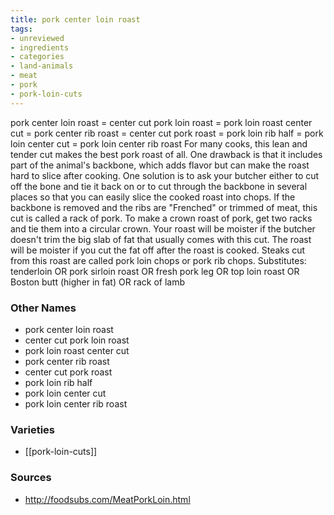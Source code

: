 ```yaml
---
title: pork center loin roast
tags:
- unreviewed
- ingredients
- categories
- land-animals
- meat
- pork
- pork-loin-cuts
---
```

pork center loin roast = center cut pork loin roast = pork loin roast center cut = pork center rib roast = center cut pork roast = pork loin rib half = pork loin center cut = pork loin center rib roast For many cooks, this lean and tender cut makes the best pork roast of all. One drawback is that it includes part of the animal's backbone, which adds flavor but can make the roast hard to slice after cooking. One solution is to ask your butcher either to cut off the bone and tie it back on or to cut through the backbone in several places so that you can easily slice the cooked roast into chops. If the backbone is removed and the ribs are "Frenched" or trimmed of meat, this cut is called a rack of pork. To make a crown roast of pork, get two racks and tie them into a circular crown. Your roast will be moister if the butcher doesn't trim the big slab of fat that usually comes with this cut. The roast will be moister if you cut the fat off after the roast is cooked. Steaks cut from this roast are called pork loin chops or pork rib chops. Substitutes: tenderloin OR pork sirloin roast OR fresh pork leg OR top loin roast OR Boston butt (higher in fat) OR rack of lamb

### Other Names

* pork center loin roast
* center cut pork loin roast
* pork loin roast center cut
* pork center rib roast
* center cut pork roast
* pork loin rib half
* pork loin center cut
* pork loin center rib roast

### Varieties

* [[pork-loin-cuts]]

### Sources
* http://foodsubs.com/MeatPorkLoin.html
